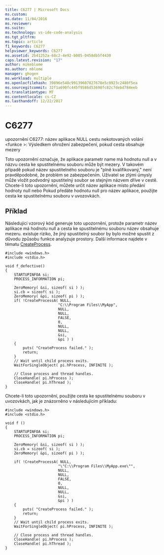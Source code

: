 ```yaml
---
title: C6277 | Microsoft Docs
ms.custom: 
ms.date: 11/04/2016
ms.reviewer: 
ms.suite: 
ms.technology: vs-ide-code-analysis
ms.tgt_pltfrm: 
ms.topic: article
f1_keywords: C6277
helpviewer_keywords: C6277
ms.assetid: 2b41252a-68c2-4e92-b005-0458db5f4430
caps.latest.revision: "17"
author: mikeblome
ms.author: mblome
manager: ghogen
ms.workload: multiple
ms.openlocfilehash: 39896e548c99139607827678e5c0923c2480f5ea
ms.sourcegitcommit: 32f1a690fc445f9586d53698fc82c7debd784eeb
ms.translationtype: MT
ms.contentlocale: cs-CZ
ms.lasthandoff: 12/22/2017
---
```

# <a name="c6277"></a>C6277
upozornění C6277: název aplikace NULL cestu nekotovaných volání \<funkce >: Výsledkem ohrožení zabezpečení, pokud cesta obsahuje mezery  
  
 Toto upozornění označuje, že aplikace parametr name má hodnotu null a v názvu cesta ke spustitelnému souboru může být mezery. V takovém případě pokud název spustitelného souboru je "plně kvalifikovaný," není pravděpodobné, že problém se zabezpečením. Uživatel se zlými úmysly může vložit podvodný spustitelný soubor se stejným názvem dříve v cestě. Chcete-li toto upozornění, můžete určit název aplikace místo předání hodnoty null nebo Pokud předáte hodnotu null pro název aplikace, použijte cesta ke spustitelnému souboru v uvozovkách.  
  
## <a name="example"></a>Příklad  
 Následující vzorový kód generuje toto upozornění, protože parametr název aplikace má hodnotu null a cesta ke spustitelnému souboru název obsahuje mezeru. existuje riziko, že jiný spustitelný soubor by bylo možné spustit z důvodu způsobu funkce analyzuje prostory. Další informace najdete v tématu [CreateProcess](http://msdn2.microsoft.com/library/ms682425.aspx).  
  
```  
#include <windows.h>  
#include <stdio.h>  
  
void f_defective()  
{  
    STARTUPINFOA si;  
    PROCESS_INFORMATION pi;  
  
    ZeroMemory( &si, sizeof( si ) );  
    si.cb = sizeof( si );  
    ZeroMemory( &pi, sizeof( pi ) );  
    if( !CreateProcessA( NULL,  
                        "C:\\Program Files\\MyApp",  
                        NULL,  
                        NULL,  
                        FALSE,  
                        0,  
                        NULL,  
                        NULL,  
                        &si,  
                        &pi ) )   
    {  
        puts( "CreateProcess failed." );   
        return;  
    }  
    // Wait until child process exits.  
    WaitForSingleObject( pi.hProcess, INFINITE );  
  
    // Close process and thread handles.   
    CloseHandle( pi.hProcess );  
    CloseHandle( pi.hThread );  
}  
```  
  
 Chcete-li toto upozornění, použijte cesta ke spustitelnému souboru v uvozovkách, jak je znázorněno v následujícím příkladu:  
  
```  
#include <windows.h>  
#include <stdio.h>  
  
void f ()  
{  
    STARTUPINFOA si;  
    PROCESS_INFORMATION pi;  
  
    ZeroMemory( &si, sizeof( si ) );  
    si.cb = sizeof( si );  
    ZeroMemory( &pi, sizeof( pi ) );  
  
    if( !CreateProcessA( NULL,  
                        "\"C:\\Program Files\\MyApp.exe\"",  
                        NULL,  
                        NULL,  
                        FALSE,  
                        0,  
                        NULL,  
                        NULL,  
                        &si,  
                        &pi ) )   
    {  
        puts( "CreateProcess failed." );   
        return;  
    }  
    // Wait until child process exits.  
    WaitForSingleObject( pi.hProcess, INFINITE );  
  
    // Close process and thread handles.   
    CloseHandle( pi.hProcess );  
    CloseHandle( pi.hThread );  
}  
```